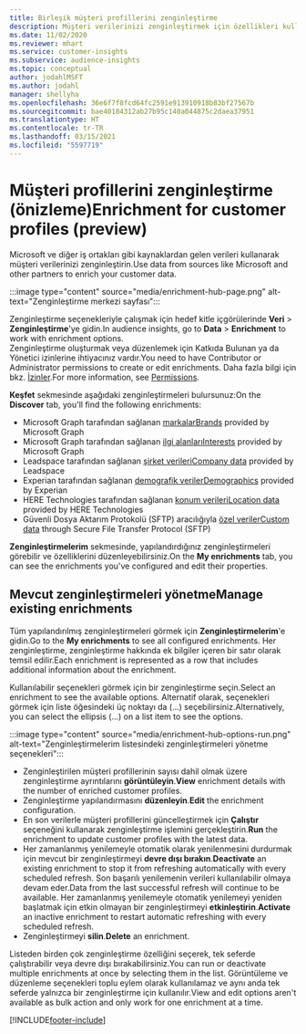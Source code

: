```yaml
---
title: Birleşik müşteri profillerini zenginleştirme
description: Müşteri verilerinizi zenginleştirmek için özellikleri kullanın.
ms.date: 11/02/2020
ms.reviewer: mhart
ms.service: customer-insights
ms.subservice: audience-insights
ms.topic: conceptual
author: jodahlMSFT
ms.author: jodahl
manager: shellyha
ms.openlocfilehash: 36e6f7f8fcd64fc2591e913910918b83bf27567b
ms.sourcegitcommit: bae40184312ab27b95c140a044875c2daea37951
ms.translationtype: HT
ms.contentlocale: tr-TR
ms.lasthandoff: 03/15/2021
ms.locfileid: "5597719"
---
```

# <a name="enrichment-for-customer-profiles-preview"></a><span data-ttu-id="d4ba3-103">Müşteri profillerini zenginleştirme (önizleme)</span><span class="sxs-lookup"><span data-stu-id="d4ba3-103">Enrichment for customer profiles (preview)</span></span>

<span data-ttu-id="d4ba3-104">Microsoft ve diğer iş ortakları gibi kaynaklardan gelen verileri kullanarak müşteri verilerinizi zenginleştirin.</span><span class="sxs-lookup"><span data-stu-id="d4ba3-104">Use data from sources like Microsoft and other partners to enrich your customer data.</span></span>

:::image type="content" source="media/enrichment-hub-page.png" alt-text="Zenginleştirme merkezi sayfası":::

<span data-ttu-id="d4ba3-106">Zenginleştirme seçenekleriyle çalışmak için hedef kitle içgörülerinde **Veri** > **Zenginleştirme**'ye gidin.</span><span class="sxs-lookup"><span data-stu-id="d4ba3-106">In audience insights, go to **Data** > **Enrichment** to work with enrichment options.</span></span>    
<span data-ttu-id="d4ba3-107">Zenginleştirme oluşturmak veya düzenlemek için Katkıda Bulunan ya da Yönetici izinlerine ihtiyacınız vardır.</span><span class="sxs-lookup"><span data-stu-id="d4ba3-107">You need to have Contributor or Administrator permissions to create or edit enrichments.</span></span> <span data-ttu-id="d4ba3-108">Daha fazla bilgi için bkz. [İzinler](permissions.md).</span><span class="sxs-lookup"><span data-stu-id="d4ba3-108">For more information, see [Permissions](permissions.md).</span></span>

<span data-ttu-id="d4ba3-109">**Keşfet** sekmesinde aşağıdaki zenginleştirmeleri bulursunuz:</span><span class="sxs-lookup"><span data-stu-id="d4ba3-109">On the **Discover** tab, you'll find the following enrichments:</span></span>

- <span data-ttu-id="d4ba3-110">Microsoft Graph tarafından sağlanan [markalar](enrichment-microsoft-graph.md)</span><span class="sxs-lookup"><span data-stu-id="d4ba3-110">[Brands](enrichment-microsoft-graph.md) provided by Microsoft Graph</span></span>
- <span data-ttu-id="d4ba3-111">Microsoft Graph tarafından sağlanan [ilgi alanları](enrichment-microsoft-graph.md)</span><span class="sxs-lookup"><span data-stu-id="d4ba3-111">[Interests](enrichment-microsoft-graph.md) provided by Microsoft Graph</span></span>
- <span data-ttu-id="d4ba3-112">Leadspace tarafından sağlanan [şirket verileri](enrichment-leadspace.md)</span><span class="sxs-lookup"><span data-stu-id="d4ba3-112">[Company data](enrichment-leadspace.md) provided by Leadspace</span></span>
- <span data-ttu-id="d4ba3-113">Experian tarafından sağlanan [demografik veriler](enrichment-experian.md)</span><span class="sxs-lookup"><span data-stu-id="d4ba3-113">[Demographics](enrichment-experian.md) provided by Experian</span></span>
- <span data-ttu-id="d4ba3-114">HERE Technologies tarafından sağlanan [konum verileri](enrichment-here.md)</span><span class="sxs-lookup"><span data-stu-id="d4ba3-114">[Location data](enrichment-here.md) provided by HERE Technologies</span></span>
- <span data-ttu-id="d4ba3-115">Güvenli Dosya Aktarım Protokolü (SFTP) aracılığıyla [özel veriler](enrichment-SFTP-custom-import.md)</span><span class="sxs-lookup"><span data-stu-id="d4ba3-115">[Custom data](enrichment-SFTP-custom-import.md) through Secure File Transfer Protocol (SFTP)</span></span>

<span data-ttu-id="d4ba3-116">**Zenginleştirmelerim** sekmesinde, yapılandırdığınız zenginleştirmeleri görebilir ve özelliklerini düzenleyebilirsiniz.</span><span class="sxs-lookup"><span data-stu-id="d4ba3-116">On the **My enrichments** tab, you can see the enrichments you've configured and edit their properties.</span></span>

## <a name="manage-existing-enrichments"></a><span data-ttu-id="d4ba3-117">Mevcut zenginleştirmeleri yönetme</span><span class="sxs-lookup"><span data-stu-id="d4ba3-117">Manage existing enrichments</span></span>

<span data-ttu-id="d4ba3-118">Tüm yapılandırılmış zenginleştirmeleri görmek için **Zenginleştirmelerim**'e gidin.</span><span class="sxs-lookup"><span data-stu-id="d4ba3-118">Go to the **My enrichments** to see all configured enrichments.</span></span> <span data-ttu-id="d4ba3-119">Her zenginleştirme, zenginleştirme hakkında ek bilgiler içeren bir satır olarak temsil edilir.</span><span class="sxs-lookup"><span data-stu-id="d4ba3-119">Each enrichment is represented as a row that includes additional information about the enrichment.</span></span>

<span data-ttu-id="d4ba3-120">Kullanılabilir seçenekleri görmek için bir zenginleştirme seçin.</span><span class="sxs-lookup"><span data-stu-id="d4ba3-120">Select an enrichment to see the available options.</span></span> <span data-ttu-id="d4ba3-121">Alternatif olarak, seçenekleri görmek için liste öğesindeki üç noktayı da (...) seçebilirsiniz.</span><span class="sxs-lookup"><span data-stu-id="d4ba3-121">Alternatively, you can select the ellipsis (...) on a list item to see the options.</span></span>

:::image type="content" source="media/enrichment-hub-options-run.png" alt-text="Zenginleştirmelerim listesindeki zenginleştirmeleri yönetme seçenekleri":::

- <span data-ttu-id="d4ba3-123">Zenginleştirilen müşteri profillerinin sayısı dahil olmak üzere zenginleştirme ayrıntılarını **görüntüleyin**.</span><span class="sxs-lookup"><span data-stu-id="d4ba3-123">**View** enrichment details with the number of enriched customer profiles.</span></span>
- <span data-ttu-id="d4ba3-124">Zenginleştirme yapılandırmasını **düzenleyin**.</span><span class="sxs-lookup"><span data-stu-id="d4ba3-124">**Edit** the enrichment configuration.</span></span>
- <span data-ttu-id="d4ba3-125">En son verilerle müşteri profillerini güncelleştirmek için **Çalıştır** seçeneğini kullanarak zenginleştirme işlemini gerçekleştirin.</span><span class="sxs-lookup"><span data-stu-id="d4ba3-125">**Run** the enrichment to update customer profiles with the latest data.</span></span>
- <span data-ttu-id="d4ba3-126">Her zamanlanmış yenilemeyle otomatik olarak yenilenmesini durdurmak için mevcut bir zenginleştirmeyi **devre dışı bırakın**.</span><span class="sxs-lookup"><span data-stu-id="d4ba3-126">**Deactivate** an existing enrichment to stop it from refreshing automatically with every scheduled refresh.</span></span> <span data-ttu-id="d4ba3-127">Son başarılı yenilemenin verileri kullanılabilir olmaya devam eder.</span><span class="sxs-lookup"><span data-stu-id="d4ba3-127">Data from the last successful refresh will continue to be available.</span></span> <span data-ttu-id="d4ba3-128">Her zamanlanmış yenilemeyle otomatik yenilemeyi yeniden başlatmak için etkin olmayan bir zenginleştirmeyi **etkinleştirin**.</span><span class="sxs-lookup"><span data-stu-id="d4ba3-128">**Activate** an inactive enrichment to restart automatic refreshing with every scheduled refresh.</span></span>
- <span data-ttu-id="d4ba3-129">Zenginleştirmeyi **silin**.</span><span class="sxs-lookup"><span data-stu-id="d4ba3-129">**Delete** an enrichment.</span></span>

<span data-ttu-id="d4ba3-130">Listeden birden çok zenginleştirme özelliğini seçerek, tek seferde çalıştırabilir veya devre dışı bırakabilirsiniz.</span><span class="sxs-lookup"><span data-stu-id="d4ba3-130">You can run or deactivate multiple enrichments at once by selecting them in the list.</span></span> <span data-ttu-id="d4ba3-131">Görüntüleme ve düzenleme seçenekleri toplu eylem olarak kullanılamaz ve aynı anda tek seferde yalnızca bir zenginleştirme için kullanılır.</span><span class="sxs-lookup"><span data-stu-id="d4ba3-131">View and edit options aren't available as bulk action and only work for one enrichment at a time.</span></span>


[!INCLUDE[footer-include](../includes/footer-banner.md)]